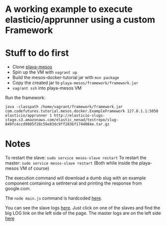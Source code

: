 # A working example to execute elasticio/apprunner using a custom Framework

# Stuff to do first

- Clone [playa-mesos](https://github.com/iznenad/playa-mesos)
- Spin up the VM with `vagrant up`
- Build the mesos-docker-tutorial jar with `mvn package`
- Copy the created jar to `playa-mesos/framework/framework.jar`
- `vagrant ssh` into playa-mesos VM

Run the framework:

    java -classpath /home/vagrant/framework/framework.jar com.codefutures.tutorial.mesos.docker.ExampleFramework 127.0.1.1:5050 elasticio/apprunner 1 http://elasticio-slugs-stage.s3.amazonaws.com/elastic_nenad/testrepo/slug-849fc4ccd9905f28c59e83dc9ff283bf1744084e.tar.gz

# Notes

To restart the slave: `sudo service mesos-slave restart`
To restart the master: `sudo service mesos-slave restart`
(Both while inside the playa-mesos VM of course)

The execution command will download a dumb slug with an example component containing a setInterval and printing the response from google.com.

The `node main.js` command is hardcoded [here](https://github.com/iznenad/mesos-docker-tutorial/blob/master/src/main/java/com/codefutures/tutorial/mesos/docker/ExampleScheduler.java#L118).

You can see the slave logs [here](http://10.141.141.10:5050/#/slaves). Just click on one of the slaves and find the big LOG link on the left side of the page.
The master logs are on the left side [here](http://10.141.141.10:5050/#/)
